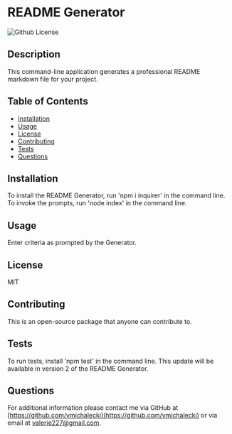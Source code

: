# README Generator

![Github License](https://img.shields.io/badge/License-MIT-yellow.svg)

## Description
This command-line application generates a professional README markdown file for your project.

## Table of Contents
* [Installation](#Installation)
* [Usage](#Usage)
* [License](#License)
* [Contributing](#Contributing)
* [Tests](#Tests)
* [Questions](#Questions)

## Installation
To install the README Generator, run 'npm i inquirer' in the command line. To invoke the prompts, run 'node index' in the command line.

## Usage
Enter criteria as prompted by the Generator.

## License
MIT

## Contributing
This is an open-source package that anyone can contribute to.

## Tests
To run tests, install 'npm test' in the command line. This update will be available in version 2 of the README Generator.

## Questions
For additional information please contact me via GitHub at [https://github.com/vmichalecki](https://github.com/vmichalecki) or via email at [valerie227@gmail.com](mailto:valerie227@gmail.com?subject=[GitHub]%README%Generator).